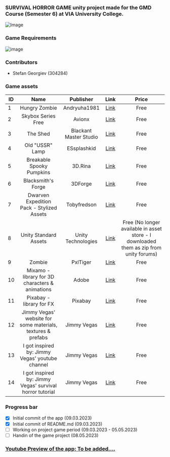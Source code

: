 ### SURVIVAL HORROR GAME unity project made for the GMD Course (Semester 6) at VIA University College. 
![Image](https://upload.wikimedia.org/wikipedia/commons/5/5d/VIA_UC_logo.png)

### Game Requirements
![image](https://user-images.githubusercontent.com/82092907/224055115-42dbe32d-a131-446e-bc0a-dd216099dfb6.png)

### Contributors
- Stefan Georgiev (304284)

### Game assets

| ID | Name | Publisher |  Link   | Price  | 
| -- |:-------:|:-------------:|:--------:|:--------:|
| 1  | Hungry Zombie | Andryuha1981 | [Link](https://assetstore.unity.com/packages/3d/characters/hungry-zombie-99750) | Free |
| 2  | Skybox Series Free | Avionx | [Link](https://assetstore.unity.com/packages/2d/textures-materials/sky/skybox-series-free-103633) | Free |
| 3  | The Shed | Blackant Master Studio | [Link](https://assetstore.unity.com/packages/3d/environments/urban/the-shed-10303) | Free |
| 4  | Old "USSR" Lamp | ESsplashkid | [Link](https://assetstore.unity.com/packages/3d/props/electronics/old-ussr-lamp-110400) | Free |
| 5  | Breakable Spooky Pumpkins | 3D.Rina | [Link](https://assetstore.unity.com/packages/3d/props/food/breakable-spooky-pumpkins-12060) | Free |
| 6  | Blacksmith's Forge | 3DForge | [Link](https://assetstore.unity.com/packages/3d/environments/fantasy/blacksmith-s-forge-17785) | Free | 
| 7  | Dwarven Expedition Pack - Stylized Assets | Tobyfredson | [Link](https://assetstore.unity.com/packages/3d/environments/dungeons/dwarven-expedition-pack-stylized-assets-155149) | Free |
| 8  | Unity Standard Assets | Unity Technologies | [Link](https://assetstore.unity.com/packages/essentials/asset-packs/standard-assets-for-unity-2018-4-32351) | Free (No longer available in asset store - I downloaded them as zip from unity forums) |
| 9 | Zombie | PxlTiger | [Link](https://assetstore.unity.com/packages/3d/characters/humanoids/zombie-30232) | Free |
| 10 | Mixamo - library for 3D characters & animations | Adobe | [Link](https://www.mixamo.com/) | Free |
| 11 | Pixabay - library for FX | Pixabay | [Link](https://pixabay.com/sound-effects/) | Free |
| 12 | Jimmy Vegas' website for some materials, textures & prefabs | Jimmy Vegas | [Link](https://jvunity.weebly.com/) | Free |
| 13 | I got inspired by: Jimmy Vegas' youtube channel | Jimmy Vegas | [Link](https://www.youtube.com/@JimmyVegasUnity) | Free |
| 14 | I got inspired by: Jimmy Vegas' survival horror tutorial | Jimmy Vegas | [Link](https://www.youtube.com/watch?v=fSTQoClEAEQ&list=PLI5KGtDrj4HVInyXdx5N2oYUAb9U7rJ4L&index=79&ab_channel=JimmyVegas) | Free |


### Progress bar
- [x] Initial commit of the app (09.03.2023)
- [x] Initial commit of README.md (09.03.2023) 
- [ ] Working on project game period (09.03.2023 - 05.05.2023)
- [ ] Handin of the game project (08.05.2023)

### [Youtube Preview of the app: To be added....]()
